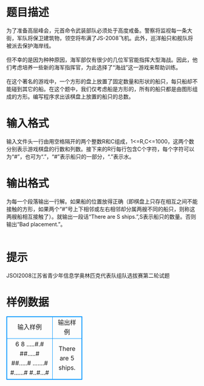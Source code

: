 # 

 
 # 题目描述 
为了准备高层峰会，元首命令武装部队必须处于高度戒备。警察将监视每一条大街，军队将保卫建筑物，领空将布满了JS-2008飞机。此外，巡洋船只和舰队将被派去保护海岸线。<BR><BR>但不幸的是因为种种原因，海军部仅有很少的几位军官能指挥大型海战。因此，他们考虑培养一些新的海军指挥官，为此选择了“海战”这一游戏来帮助训练。<BR><BR>在这个著名的游戏中，一个方形的盘上放置了固定数量和形状的船只，每只船却不能碰到其它的船。在这个题中，我们仅考虑船是方形的，所有的船只都是由图形组成的方形。编写程序求出该棋盘上放置的船只的总数。<BR> 

 
 # 输入格式 
输入文件头一行由用空格隔开的两个整数R和C组成，1&lt;=R,C&lt;=1000，这两个数分别表示游戏棋盘的行数和列数。接下来的R行每行包含C个字符，每个字符可以为“#”，也可为“.”，“#”表示船只的一部分，“.”表示水。 

 
 # 输出格式 
为每一个段落输出一行解。如果船的位置放得正确（即棋盘上只存在相互之间不能接触的方形，如果两个“#”号上下相邻或左右相邻却分属两艘不同的船只，则称这两艘船相互接触了）。就输出一段话“There&nbsp;are&nbsp;S&nbsp;ships.”,S表示船只的数量。否则输出“Bad&nbsp;placement.”。<BR><BR> 

 
 # 提示 
JSOI2008江苏省青少年信息学奥林匹克代表队组队选拔赛第二轮试题 
# 样例数据
<style>
        table,table tr th, table tr td { border:1px solid #0094ff; }
        table { width: 200px; min-height: 25px; line-height: 25px; text-align: center; border-collapse: collapse;}   
    </style>
<table>
	<tr>
		<td>输入样例</td>
		<td>输出样例</td>
	</tr>
<tr><td>6 8
.....#.#
##.....#
##.....#
.......#
#......#
#..#...#
</td><td>There are 5 ships.</td></tr></table>
